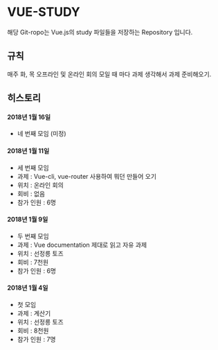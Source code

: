 # VUE-STUDY

해당 Git-ropo는 Vue.js의 study 파일들을 저장하는 Repository 입니다.

## 규칙

매주 화, 목 오프라인 및 온라인 회의
모일 때 마다 과제 생각해서 과제 준비해오기.

## 히스토리

#### 2018년 1월 16일
 - 네 번째 모임 (미정)

#### 2018년 1월 11일
 - 세 번째 모임
 - 과제 : Vue-cli, vue-router 사용하여 뭐던 만들어 오기
 - 위치 : 온라인 회의
 - 회비 : 없음
 - 참가 인원 : 6명

#### 2018년 1월 9일
 - 두 번째 모임
 - 과제 : Vue documentation 제대로 읽고 자유 과제
 - 위치 : 선정릉 토즈
 - 회비 : 7천원
 - 참가 인원 : 6명

#### 2018년 1월 4일
 - 첫 모임
 - 과제 : 계산기
 - 위치 : 선정릉 토즈
 - 회비 : 8천원
 - 참가 인원 : 7명
